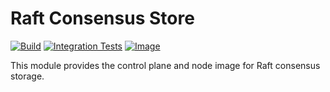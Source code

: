 <!--
SPDX-FileCopyrightText: 2023-present Intel Corporation
SPDX-License-Identifier: Apache-2.0
-->

# Raft Consensus Store

[![Build](https://img.shields.io/github/actions/workflow/status/micro-onos-revamped/atomix/stores-raft-verify.yml)](https://github.com/micro-onos-revamped/atomix/actions/workflows/stores-raft-verify.yml)
[![Integration Tests](https://img.shields.io/github/actions/workflow/status/micro-onos-revamped/atomix/stores-raft-test.yml?label=integration%20tests)](https://github.com/micro-onos-revamped/atomix/actions/workflows/stores-raft-test.yml)
[![Image](https://img.shields.io/docker/v/atomix/raft-controller?label=release)](https://hub.docker.com/repository/docker/atomix/raft-controller)

This module provides the control plane and node image for Raft consensus storage.
